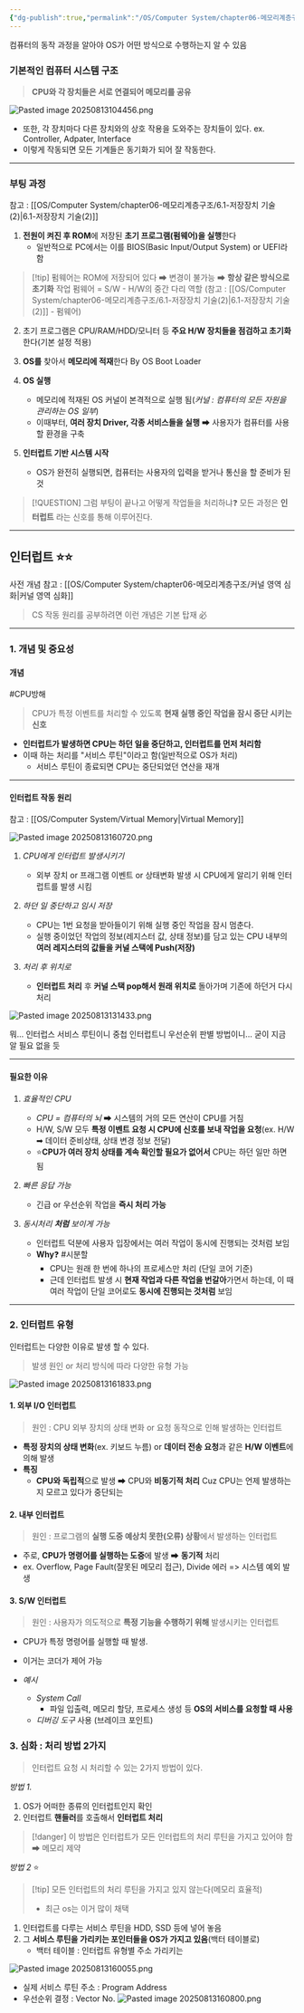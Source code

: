 ```yaml
---
{"dg-publish":true,"permalink":"/OS/Computer System/chapter06-메모리계층구조/컴퓨터의 동작 과정/","noteIcon":"","created":"2025-08-13T09:29:07.288+09:00","updated":"2025-08-15T12:19:30.497+09:00"}
---
```



컴퓨터의 동작 과정을 알아야 OS가 어떤 방식으로 수행하는지 알 수 있음

### 기본적인 컴퓨터 시스템 구조 
> **CPU와 각 장치들은 서로 연결되어 메모리를 공유** 

![Pasted image 20250813104456.png](/img/user/supporter/image/Pasted%20image%2020250813104456.png)
- 또한, 각 장치마다 다른 장치와의 상호 작용을 도와주는 장치들이 있다. ex. Controller, Adpater, Interface
- 이렇게 작동되면 모든 기계들은 동기화가 되어 잘 작동한다.

---

### 부팅 과정 
참고 : [[OS/Computer System/chapter06-메모리계층구조/6.1-저장장치 기술(2)\|6.1-저장장치 기술(2)]]

1. **전원이 켜진 후 ROM**에 저장된 **초기 프로그램(펌웨어)을 실행**한다
	- 일반적으로 PC에서는 이를 BIOS(Basic Input/Output System) or UEFI라 함 
 >[!tip] 펌웨어는 ROM에 저장되어 있다 ➡ 변경이 불가능 ➡ **항상 같은 방식으로 초기화** 작업 
펌웨어 = S/W - H/W의 중간 다리 역할  (참고 : [[OS/Computer System/chapter06-메모리계층구조/6.1-저장장치 기술(2)\|6.1-저장장치 기술(2)]] - 펌웨어)
2. 초기 프로그램은 CPU/RAM/HDD/모니터 등 **주요 H/W 장치들을 점검하고 초기화**한다(기본 설정 적용)
3. **OS를** 찾아서 **메모리에 적재**한다 By OS Boot Loader
4. **OS 실행**
	- 메모리에 적재된 OS 커널이 본격적으로 실행 됨(*커널 : 컴퓨터의 모든 자원을 관리하는 OS 일부*)
	- 이때부터, **여러 장치 Driver, 각종 서비스들을 실행** ➡ 사용자가 컴퓨터를 사용할 환경을 구축 
	  
5. **인터럽트 기반 시스템 시작** 
	- OS가 완전히 실행되면, 컴퓨터는 사용자의 입력을 받거나 통신을 할 준비가 된 것

>[!QUESTION] 그럼 부팅이 끝나고 어떻게 작업들을 처리하냐❓
>모든 과정은 **인터럽트** 라는 신호를 통해 이루어진다.

---
## 인터럽트 ⭐⭐
사전 개념 참고 : [[OS/Computer System/chapter06-메모리계층구조/커널 영역 심화\|커널 영역 심화]]
> CS 작동 원리를 공부하려면 이런 개념은 기본 탑재 必

---
### 1. 개념 및 중요성
#### 개념 
#CPU방해 
> CPU가 특정 이벤트를 처리할 수 있도록 **현재 실행 중인 작업을 잠시 중단 시키는 신호** 
- **인터럽트가 발생하면 CPU는 하던 일을 중단하고, 인터럽트를 먼저 처리함** 
- 이때 하는 처리를 "서비스 루틴"이라고 함(일반적으로 OS가 처리)
	- 서비스 루틴이 종료되면 CPU는 중단되었던 연산을 재개

---

#### 인터럽트 작동 원리
참고 : [[OS/Computer System/Virtual Memory\|Virtual Memory]]

![Pasted image 20250813160720.png](/img/user/supporter/image/Pasted%20image%2020250813160720.png)
1. *CPU에게 인터럽트 발생시키기*
	- 외부 장치 or 프래그램 이벤트 or 상태변화 발생 시 CPU에게 알리기 위해 인터럽트를 발생 시킴 
	  
2. *하던 일 중단하고 임시 저장*
	 - CPU는 1번 요청을 받아들이기 위해 실행 중인 작업을 잠시 멈춘다.
	 - 실행 중이었던 작업의 정보(레지스터 값, 상태 정보)를 담고 있는 CPU 내부의 **여러 레지스터의 값들을 커널 스택에 Push(저장)** 
	   
3. *처리 후 위치로*
	- **인터럽트 처리** 후 **커널 스택 pop해서 원래 위치로** 돌아가며 기존에 하던거 다시 처리 

![Pasted image 20250813131433.png](/img/user/supporter/image/Pasted%20image%2020250813131433.png)

뭐... 인터럽스 서비스 루틴이니 중첩 인터럽트니 우선순위 판별 방법이니... 굳이 지금 알 필요 없을 듯 

---

#### 필요한 이유 
1. *효율적인 CPU* 
	- *CPU = 컴퓨터의 뇌* ➡ 시스템의 거의 모든 연산이 CPU를 거침 
	- H/W, S/W 모두 **특정 이벤트 요청 시 CPU에 신호를 보내 작업을 요청**(ex. H/W ➡ 데이터 준비상태, 상태 변경 정보 전달)
	- ⭐**CPU가 여러 장치 상태를 계속 확인할 필요가 없어서** CPU는 하던 일만 하면 됨
	  
2. *빠른 응답 가능*
	- 긴급 or 우선순위 작업을 **즉시 처리 가능** 

3. *동시처리 **처럼** 보이게 가능*
	- 인터럽트 덕분에 사용자 입장에서는 여러 작업이 동시에 진행되는 것처럼 보임
	- **Why**❓ #시분할 
		- CPU는 원래 한 번에 하나의 프로세스만 처리 (단일 코어 기준)
		- 근데 인터럽트 발생 시 **현재 작업과 다른 작업을 번갈아**가면서 하는데, 이 때 여러 작업이 단일 코어로도 **동시에 진행되는 것처럼** 보임 

--- 
### 2. 인터럽트 유형 
인터럽트는 다양한 이유로 발생 할 수 있다.
> 발생 원인 or 처리 방식에 따라 다양한 유형 가능 

![Pasted image 20250813161833.png](/img/user/supporter/image/Pasted%20image%2020250813161833.png)
#### 1. 외부 I/O 인터럽트 
> 원인 : CPU 외부 장치의 상태 변화 or 요청 동작으로 인해 발생하는 인터럽트

- **특정 장치의 상태 변화**(ex. 키보드 누름) or **데이터 전송 요청**과 같은 **H/W 이벤트**에 의해 발생
- **특징** 
	- **CPU와 독립적**으로 발생 ➡ CPU와 **비동기적 처리** Cuz CPU는 언제 발생하는지 모르고 있다가 중단되는 

#### 2. 내부 인터럽트
> 원인 : 프로그램의 **실행 도중 예상치 못한(오류) 상황**에서 발생하는 인터럽트
- 주로, **CPU가 명령어를 실행하는 도중**에 발생 ➡ **동기적** 처리 
- ex. Overflow, Page Fault(잘못된 메모리 접근), Divide 에러 => 시스템 예외 발생 


#### 3. S/W 인터럽트
> 원인 : 사용자가 의도적으로 **특정 기능을 수행하기 위해** 발생시키는 인터럽트
- CPU가 특정 명령어를 실행할 때 발생. 
- 이거는 코더가 제어 가능 

- *예시*
	- *System Call* 
		- 파일 입출력, 메모리 할당, 프로세스 생성 등 **OS의 서비스를 요청할 때 사용**
	- *디버깅 도구* 사용 (브레이크 포인트)



### 3. 심화 : 처리 방법 2가지 
> 인터럽트 요청 시 처리할 수 있는 2가지 방법이 있다.

*방법 1.* 
1. OS가 어떠한 종류의 인터럽트인지 확인
2. 인터럽트 **핸들러**를 호출해서 **인터럽트 처리** 

>[!danger] 이 방법은 인터럽트가 모든 인터럽트의 처리 루틴을 가지고 있어야 함 ➡ 메모리 제약


*방법 2* ⭐

>[!tip] 모든 인터럽트의 처리 루틴을 가지고 있지 않는다(메모리 효율적)
>- 최근 os는 이거 많이 채택

1. 인터럽트를 다루는 서비스 루틴을 HDD, SSD 등에 넣어 놓음
2. 그 **서비스 루틴을 가리키는 포인터들을 OS가 가지고 있음**(백터 테이블로) 
	- 백터 테이블 : 인터럽트 유형별 주소 가리키는

![Pasted image 20250813160055.png](/img/user/supporter/image/Pasted%20image%2020250813160055.png)
- 실제 서비스 루틴 주소 : Program Address 
- 우선순위 결정 : Vector No.
![Pasted image 20250813160800.png](/img/user/supporter/image/Pasted%20image%2020250813160800.png)



